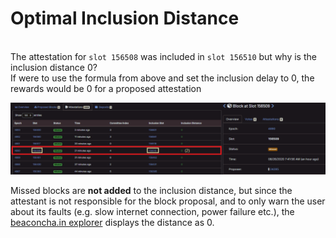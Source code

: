 # Optimal Inclusion Distance

\
The attestation for `slot 156508` was included in `slot 156510` but why is the inclusion distance 0?\
If were to use the formula from above and set the inclusion delay to 0, the rewards would be 0 for a proposed attestation

![](<../.gitbook/assets/image (169).png>)

Missed blocks are **not added** to the inclusion distance, but since the attestant is not responsible for the block proposal, and to only warn the user about its faults (e.g. slow internet connection, power failure etc.), the [beaconcha.in explorer](https://beaconcha.in/) displays the distance as 0.
